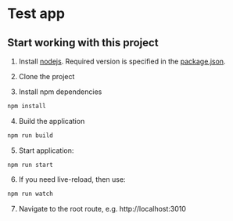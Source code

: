 # Test app

## Start working with this project

1. Install [nodejs](https://nodejs.org/en/). Required version is specified in the
[package.json](package.json).

2. Clone the project

3. Install npm dependencies
```bash
npm install
```

4. Build the application
```bash
npm run build
```

5. Start application:

```
npm run start
```

6. If you need live-reload, then use:
```bash
npm run watch
```

7. Navigate to the root route, e.g. http://localhost:3010

